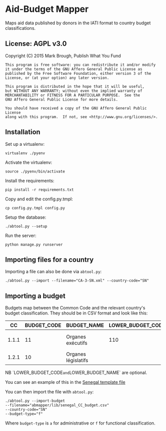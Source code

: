 Aid-Budget Mapper
=================

Maps aid data published by donors in the IATI format to country budget classifications.

License: AGPL v3.0
------------------

Copyright (C) 2015 Mark Brough, Publish What You Fund

    This program is free software: you can redistribute it and/or modify
    it under the terms of the GNU Affero General Public License as
    published by the Free Software Foundation, either version 3 of the
    License, or (at your option) any later version.

    This program is distributed in the hope that it will be useful,
    but WITHOUT ANY WARRANTY; without even the implied warranty of
    MERCHANTABILITY or FITNESS FOR A PARTICULAR PURPOSE.  See the
    GNU Affero General Public License for more details.

    You should have received a copy of the GNU Affero General Public License
    along with this program.  If not, see <http://www.gnu.org/licenses/>.

Installation
------------

Set up a virtualenv:

    virtualenv ./pyenv

Activate the virtualenv:

    source ./pyenv/bin/activate

Install the requirements:

    pip install -r requirements.txt

Copy and edit the config.py.tmpl:

    cp config.py.tmpl config.py

Setup the database:

    ./abtool.py --setup

Run the server:

    python manage.py runserver

Importing files for a country
-----------------------------

Importing a file can also be done via `abtool.py`:

    ./abtool.py --import --filename="CA-3-SN.xml" --country-code="SN"

Importing a budget
------------------

Budgets map between the Common Code and the relevant country's budget
classification. They should be in CSV format and look like this:

| CC | BUDGET_CODE | BUDGET_NAME | LOWER_BUDGET_CODE | LOWER_BUDGET_NAME |
| -- | ----------- | ----------- | ----------------- | ----------------- |
| 1.1.1 | 11 | Organes exécutifs | 110 | Aff générales Présidence de la république |
| 1.2.1 | 10 | Organes législatifs | | |

NB ´LOWER_BUDGET_CODE` and `LOWER_BUDGET_NAME` are optional.

You can see an example of this in the 
[Senegal template file](abmapper/lib/senegal_CC_budget.csv)

You can then import the file with `abtool.py`:

    ./abtool.py --import-budget 
    --filename="abmapper/lib/senegal_CC_budget.csv"
    --country-code="SN"
    --budget-type="f"
 
Where `budget-type` is `a` for administrative or `f` for functional
classification.